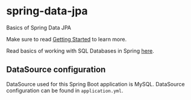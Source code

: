 # spring-data-jpa
Basics of Spring Data JPA

Make sure to read [Getting Started](https://github.com/echosiddiqui/spring-data-jpa/blob/master/HELP.md) to learn more.

Read basics of working with SQL Databases in Spring [here](https://docs.spring.io/spring-boot/docs/2.2.2.RELEASE/reference/htmlsingle/#boot-features-sql).

## DataSource configuration
DataSource used for this Spring Boot application is MySQL. DataSource configuration can be found in `application.yml`.